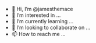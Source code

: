 - 👋 Hi, I’m @jamesthemace
- 👀 I’m interested in ...
- 🌱 I’m currently learning ...
- 💞️ I’m looking to collaborate on ...
- 📫 How to reach me ...

<!---
jamesthemace/jamesthemace is a ✨ special ✨ repository because its `README.md` (this file) appears on your GitHub profile.
You can click the Preview link to take a look at your changes.
--->
